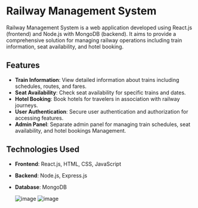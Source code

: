# Railway Management System

Railway Management System is a web application developed using React.js (frontend) and Node.js with MongoDB (backend). It aims to provide a comprehensive solution for managing railway operations including train information, seat availability, and hotel booking.

## Features

- **Train Information**: View detailed information about trains including schedules, routes, and fares.
- **Seat Availability**: Check seat availability for specific trains and dates.
- **Hotel Booking**: Book hotels for travelers in association with railway journeys.
- **User Authentication**: Secure user authentication and authorization for accessing features.
- **Admin Panel**: Separate admin panel for managing train schedules, seat availability, and hotel bookings Management.

## Technologies Used

- **Frontend**: React.js, HTML, CSS, JavaScript
- **Backend**: Node.js, Express.js 
- **Database**: MongoDB


   ![image](https://github.com/mhatrerashmita/railway/assets/130562993/245fb1a9-2708-4fbd-a281-1900d9eaa83a)
  ![image](https://github.com/mhatrerashmita/railway/assets/130562993/3794a4f7-f59a-40e7-8a05-f4a7d2d69839)


